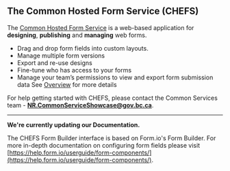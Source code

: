 ## The Common Hosted Form Service (CHEFS)

The [Common Hosted Form Service](https://github.com/bcgov/common-hosted-form-service) is a web-based application for **designing**, **publishing** and **managing** web forms. 

- Drag and drop form fields into custom layouts. 
- Manage multiple form versions
- Export and re-use designs
- Fine-tune who has access to your forms
- Manage your team’s permissions to view and export form submission data
See [Overview](Overview) for more details

For help getting started with CHEFS, please contact the Common Services team - **NR.CommonServiceShowcase@gov.bc.ca**.


***

**We're currently updating our Documentation.**

The CHEFS Form Builder interface is based on Form.io's Form Builder.
For more in-depth documentation on configuring form fields please visit [https://help.form.io/userguide/form-components/](https://help.form.io/userguide/form-components/).

